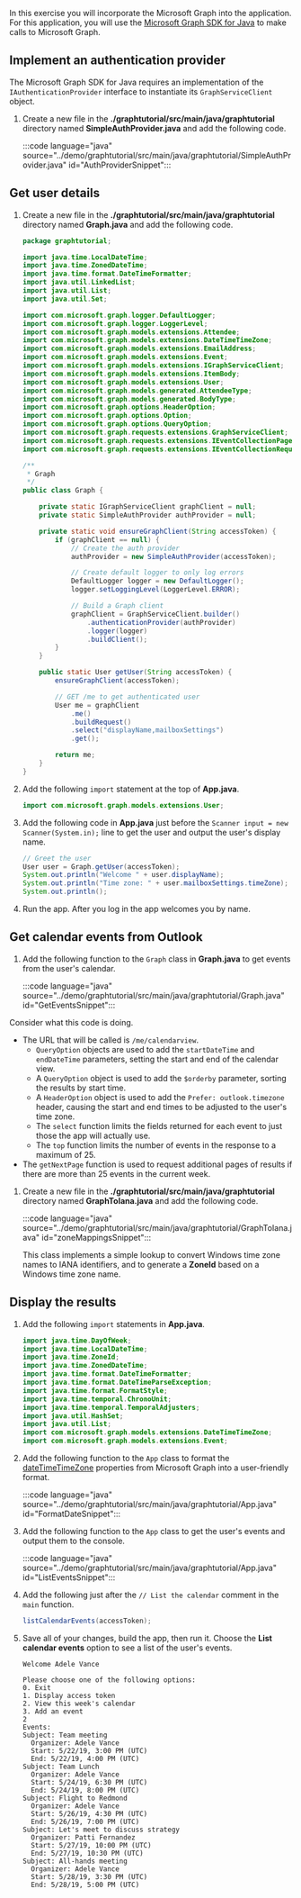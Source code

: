 <!-- markdownlint-disable MD002 MD041 -->

In this exercise you will incorporate the Microsoft Graph into the application. For this application, you will use the [Microsoft Graph SDK for Java](https://github.com/microsoftgraph/msgraph-sdk-java) to make calls to Microsoft Graph.

## Implement an authentication provider

The Microsoft Graph SDK for Java requires an implementation of the `IAuthenticationProvider` interface to instantiate its `GraphServiceClient` object.

1. Create a new file in the **./graphtutorial/src/main/java/graphtutorial** directory named **SimpleAuthProvider.java** and add the following code.

    :::code language="java" source="../demo/graphtutorial/src/main/java/graphtutorial/SimpleAuthProvider.java" id="AuthProviderSnippet":::

## Get user details

1. Create a new file in the **./graphtutorial/src/main/java/graphtutorial** directory named **Graph.java** and add the following code.

    ```java
    package graphtutorial;

    import java.time.LocalDateTime;
    import java.time.ZonedDateTime;
    import java.time.format.DateTimeFormatter;
    import java.util.LinkedList;
    import java.util.List;
    import java.util.Set;

    import com.microsoft.graph.logger.DefaultLogger;
    import com.microsoft.graph.logger.LoggerLevel;
    import com.microsoft.graph.models.extensions.Attendee;
    import com.microsoft.graph.models.extensions.DateTimeTimeZone;
    import com.microsoft.graph.models.extensions.EmailAddress;
    import com.microsoft.graph.models.extensions.Event;
    import com.microsoft.graph.models.extensions.IGraphServiceClient;
    import com.microsoft.graph.models.extensions.ItemBody;
    import com.microsoft.graph.models.extensions.User;
    import com.microsoft.graph.models.generated.AttendeeType;
    import com.microsoft.graph.models.generated.BodyType;
    import com.microsoft.graph.options.HeaderOption;
    import com.microsoft.graph.options.Option;
    import com.microsoft.graph.options.QueryOption;
    import com.microsoft.graph.requests.extensions.GraphServiceClient;
    import com.microsoft.graph.requests.extensions.IEventCollectionPage;
    import com.microsoft.graph.requests.extensions.IEventCollectionRequestBuilder;

    /**
     * Graph
     */
    public class Graph {

        private static IGraphServiceClient graphClient = null;
        private static SimpleAuthProvider authProvider = null;

        private static void ensureGraphClient(String accessToken) {
            if (graphClient == null) {
                // Create the auth provider
                authProvider = new SimpleAuthProvider(accessToken);

                // Create default logger to only log errors
                DefaultLogger logger = new DefaultLogger();
                logger.setLoggingLevel(LoggerLevel.ERROR);

                // Build a Graph client
                graphClient = GraphServiceClient.builder()
                    .authenticationProvider(authProvider)
                    .logger(logger)
                    .buildClient();
            }
        }

        public static User getUser(String accessToken) {
            ensureGraphClient(accessToken);

            // GET /me to get authenticated user
            User me = graphClient
                .me()
                .buildRequest()
                .select("displayName,mailboxSettings")
                .get();

            return me;
        }
    }
    ```

1. Add the following `import` statement at the top of **App.java**.

    ```java
    import com.microsoft.graph.models.extensions.User;
    ```

1. Add the following code in **App.java** just before the `Scanner input = new Scanner(System.in);` line to get the user and output the user's display name.

    ```java
    // Greet the user
    User user = Graph.getUser(accessToken);
    System.out.println("Welcome " + user.displayName);
    System.out.println("Time zone: " + user.mailboxSettings.timeZone);
    System.out.println();
    ```

1. Run the app. After you log in the app welcomes you by name.

## Get calendar events from Outlook

1. Add the following function to the `Graph` class in **Graph.java** to get events from the user's calendar.

    :::code language="java" source="../demo/graphtutorial/src/main/java/graphtutorial/Graph.java" id="GetEventsSnippet":::

Consider what this code is doing.

- The URL that will be called is `/me/calendarview`.
  - `QueryOption` objects are used to add the `startDateTime` and `endDateTime` parameters, setting the start and end of the calendar view.
  - A `QueryOption` object is used to add the `$orderby` parameter, sorting the results by start time.
  - A `HeaderOption` object is used to add the `Prefer: outlook.timezone` header, causing the start and end times to be adjusted to the user's time zone.
  - The `select` function limits the fields returned for each event to just those the app will actually use.
  - The `top` function limits the number of events in the response to a maximum of 25.
- The `getNextPage` function is used to request additional pages of results if there are more than 25 events in the current week.

1. Create a new file in the **./graphtutorial/src/main/java/graphtutorial** directory named **GraphToIana.java** and add the following code.

    :::code language="java" source="../demo/graphtutorial/src/main/java/graphtutorial/GraphToIana.java" id="zoneMappingsSnippet":::

    This class implements a simple lookup to convert Windows time zone names to IANA identifiers, and to generate a **ZoneId** based on a Windows time zone name.

## Display the results

1. Add the following `import` statements in **App.java**.

    ```java
    import java.time.DayOfWeek;
    import java.time.LocalDateTime;
    import java.time.ZoneId;
    import java.time.ZonedDateTime;
    import java.time.format.DateTimeFormatter;
    import java.time.format.DateTimeParseException;
    import java.time.format.FormatStyle;
    import java.time.temporal.ChronoUnit;
    import java.time.temporal.TemporalAdjusters;
    import java.util.HashSet;
    import java.util.List;
    import com.microsoft.graph.models.extensions.DateTimeTimeZone;
    import com.microsoft.graph.models.extensions.Event;
    ```

1. Add the following function to the `App` class to format the [dateTimeTimeZone](/graph/api/resources/datetimetimezone?view=graph-rest-1.0) properties from Microsoft Graph into a user-friendly format.

    :::code language="java" source="../demo/graphtutorial/src/main/java/graphtutorial/App.java" id="FormatDateSnippet":::

1. Add the following function to the `App` class to get the user's events and output them to the console.

    :::code language="java" source="../demo/graphtutorial/src/main/java/graphtutorial/App.java" id="ListEventsSnippet":::

1. Add the following just after the `// List the calendar` comment in the `main` function.

    ```java
    listCalendarEvents(accessToken);
    ```

1. Save all of your changes, build the app, then run it. Choose the **List calendar events** option to see a list of the user's events.

    ```Shell
    Welcome Adele Vance

    Please choose one of the following options:
    0. Exit
    1. Display access token
    2. View this week's calendar
    3. Add an event
    2
    Events:
    Subject: Team meeting
      Organizer: Adele Vance
      Start: 5/22/19, 3:00 PM (UTC)
      End: 5/22/19, 4:00 PM (UTC)
    Subject: Team Lunch
      Organizer: Adele Vance
      Start: 5/24/19, 6:30 PM (UTC)
      End: 5/24/19, 8:00 PM (UTC)
    Subject: Flight to Redmond
      Organizer: Adele Vance
      Start: 5/26/19, 4:30 PM (UTC)
      End: 5/26/19, 7:00 PM (UTC)
    Subject: Let's meet to discuss strategy
      Organizer: Patti Fernandez
      Start: 5/27/19, 10:00 PM (UTC)
      End: 5/27/19, 10:30 PM (UTC)
    Subject: All-hands meeting
      Organizer: Adele Vance
      Start: 5/28/19, 3:30 PM (UTC)
      End: 5/28/19, 5:00 PM (UTC)
    ```
